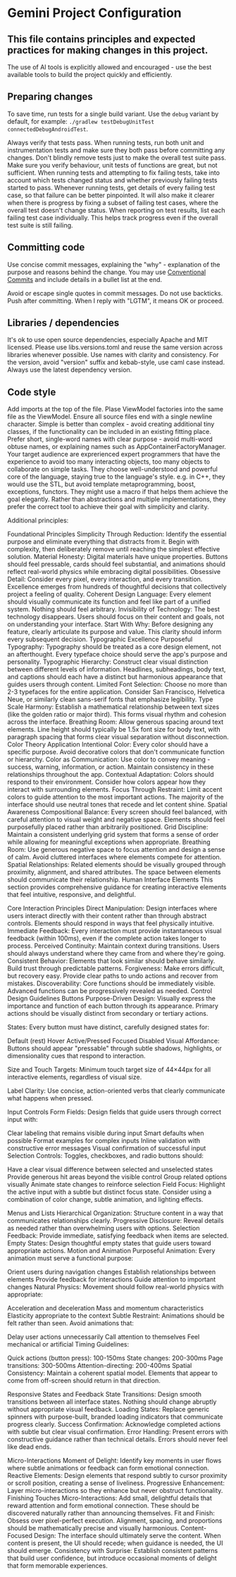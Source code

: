# Gemini Project Configuration

## This file contains principles and expected practices for making changes in this project.

The use of AI tools is explicitly allowed and encouraged - use the best available tools
to build the project quickly and efficiently.

## Preparing changes

To save time, run tests for a single build variant. Use the `debug` variant by default, for example:
`./gradlew testDebugUnitTest connectedDebugAndroidTest`.

Always verify that tests pass. When running tests, run both unit and instrumentation tests and
make sure they both pass before committing any changes.
Don't blindly remove tests just to make the overall test suite pass. Make sure you verify behaviour,
unit tests of functions are great, but not sufficient.
When running tests and attempting to fix failing tests, take into account which tests changed status
and whether previously failing tests started to pass. Whenever running tests, get details of every
failing test case, so that failure can be better pinpointed. It will also make it clearer when there
is progress by fixing a subset of failing test cases, where the overall test doesn't change status.
When reporting on test results, list each failing test case individually. This helps track progress
even if the overall test suite is still failing.

## Committing code

Use concise commit messages, explaining the "why" - explanation of the purpose and reasons behind
the
change. You may use [Conventional Commits](https://www.conventionalcommits.org/) and include
details in a bullet list at the end.

Avoid or escape single quotes in commit messages. Do not use backticks. Push after committing.
When I reply with "LGTM", it means OK or proceed.

## Libraries / dependencies

It's ok to use open source dependencies, especially Apache and MIT licensed. Please use
libs.versions.toml and reuse the same version across libraries whenever possible.
Use names with clarity and consistency. For the version, avoid "version" suffix and kebab-style,
use caml case instead. Always use the latest dependency version.

## Code style

Add imports at the top of the file.
Plase ViewModel factories into the same file as the ViewModel.
Ensure all source files end with a single newline character.
Simple is better than complex - avoid creating additional tiny classes, if the functionality can
be included in an existing fitting place.
Prefer short, single-word names with clear purpose - avoid multi-word obtuse names, or explaining
names such as AppContainerFactoryManager.
Your target audience are exprerienced expert programmers that have the experience to avoid too many
interacting objects, too many objects to collaborate on simple tasks. They choose well-understood
and powerful core of the language, staying true to the language's style. e.g. in C++, they would use
the STL, but avoid template metaprogramming, boost, exceptions, functors. They might use a macro
if that helps them achieve the goal elegantly. Rather than abstractions and multiple
implementations,
they prefer the correct tool to achieve their goal with simplicity and clarity.

Additional principles:

Foundational Principles
Simplicity Through Reduction: Identify the essential purpose and eliminate everything that distracts from it. Begin with complexity, then deliberately remove until reaching the simplest effective solution.
Material Honesty: Digital materials have unique properties. Buttons should feel pressable, cards should feel substantial, and animations should reflect real-world physics while embracing digital possibilities.
Obsessive Detail: Consider every pixel, every interaction, and every transition. Excellence emerges from hundreds of thoughtful decisions that collectively project a feeling of quality.
Coherent Design Language: Every element should visually communicate its function and feel like part of a unified system. Nothing should feel arbitrary.
Invisibility of Technology: The best technology disappears. Users should focus on their content and goals, not on understanding your interface.
Start With Why: Before designing any feature, clearly articulate its purpose and value. This clarity should inform every subsequent decision.
Typographic Excellence
Purposeful Typography: Typography should be treated as a core design element, not an afterthought. Every typeface choice should serve the app's purpose and personality.
Typographic Hierarchy: Construct clear visual distinction between different levels of information. Headlines, subheadings, body text, and captions should each have a distinct but harmonious appearance that guides users through content.
Limited Font Selection: Choose no more than 2-3 typefaces for the entire application. Consider San Francisco, Helvetica Neue, or similarly clean sans-serif fonts that emphasize legibility.
Type Scale Harmony: Establish a mathematical relationship between text sizes (like the golden ratio or major third). This forms visual rhythm and cohesion across the interface.
Breathing Room: Allow generous spacing around text elements. Line height should typically be 1.5x font size for body text, with paragraph spacing that forms clear visual separation without disconnection.
Color Theory Application
Intentional Color: Every color should have a specific purpose. Avoid decorative colors that don't communicate function or hierarchy.
Color as Communication: Use color to convey meaning - success, warning, information, or action. Maintain consistency in these relationships throughout the app.
Contextual Adaptation: Colors should respond to their environment. Consider how colors appear how they interact with surrounding elements.
Focus Through Restraint: Limit accent colors to guide attention to the most important actions. The majority of the interface should use neutral tones that recede and let content shine.
Spatial Awareness
Compositional Balance: Every screen should feel balanced, with careful attention to visual weight and negative space. Elements should feel purposefully placed rather than arbitrarily positioned.
Grid Discipline: Maintain a consistent underlying grid system that forms a sense of order while allowing for meaningful exceptions when appropriate.
Breathing Room: Use generous negative space to focus attention and design a sense of calm. Avoid cluttered interfaces where elements compete for attention.
Spatial Relationships: Related elements should be visually grouped through proximity, alignment, and shared attributes. The space between elements should communicate their relationship.
Human Interface Elements
This section provides comprehensive guidance for creating interactive elements that feel intuitive, responsive, and delightful.

Core Interaction Principles
Direct Manipulation: Design interfaces where users interact directly with their content rather than through abstract controls. Elements should respond in ways that feel physically intuitive.
Immediate Feedback: Every interaction must provide instantaneous visual feedback (within 100ms), even if the complete action takes longer to process.
Perceived Continuity: Maintain context during transitions. Users should always understand where they came from and where they're going.
Consistent Behavior: Elements that look similar should behave similarly. Build trust through predictable patterns.
Forgiveness: Make errors difficult, but recovery easy. Provide clear paths to undo actions and recover from mistakes.
Discoverability: Core functions should be immediately visible. Advanced functions can be progressively revealed as needed.
Control Design Guidelines
Buttons
Purpose-Driven Design: Visually express the importance and function of each button through its appearance. Primary actions should be visually distinct from secondary or tertiary actions.

States: Every button must have distinct, carefully designed states for:

Default (rest)
Hover
Active/Pressed
Focused
Disabled
Visual Affordance: Buttons should appear "pressable" through subtle shadows, highlights, or dimensionality cues that respond to interaction.

Size and Touch Targets: Minimum touch target size of 44×44px for all interactive elements, regardless of visual size.

Label Clarity: Use concise, action-oriented verbs that clearly communicate what happens when pressed.

Input Controls
Form Fields: Design fields that guide users through correct input with:

Clear labeling that remains visible during input
Smart defaults when possible
Format examples for complex inputs
Inline validation with constructive error messages
Visual confirmation of successful input
Selection Controls: Toggles, checkboxes, and radio buttons should:

Have a clear visual difference between selected and unselected states
Provide generous hit areas beyond the visible control
Group related options visually
Animate state changes to reinforce selection
Field Focus: Highlight the active input with a subtle but distinct focus state. Consider using a combination of color change, subtle animation, and lighting effects.

Menus and Lists
Hierarchical Organization: Structure content in a way that communicates relationships clearly.
Progressive Disclosure: Reveal details as needed rather than overwhelming users with options.
Selection Feedback: Provide immediate, satisfying feedback when items are selected.
Empty States: Design thoughtful empty states that guide users toward appropriate actions.
Motion and Animation
Purposeful Animation: Every animation must serve a functional purpose:

Orient users during navigation changes
Establish relationships between elements
Provide feedback for interactions
Guide attention to important changes
Natural Physics: Movement should follow real-world physics with appropriate:

Acceleration and deceleration
Mass and momentum characteristics
Elasticity appropriate to the context
Subtle Restraint: Animations should be felt rather than seen. Avoid animations that:

Delay user actions unnecessarily
Call attention to themselves
Feel mechanical or artificial
Timing Guidelines:

Quick actions (button press): 100-150ms
State changes: 200-300ms
Page transitions: 300-500ms
Attention-directing: 200-400ms
Spatial Consistency: Maintain a coherent spatial model. Elements that appear to come from off-screen should return in that direction.

Responsive States and Feedback
State Transitions: Design smooth transitions between all interface states. Nothing should change abruptly without appropriate visual feedback.
Loading States: Replace generic spinners with purpose-built, branded loading indicators that communicate progress clearly.
Success Confirmation: Acknowledge completed actions with subtle but clear visual confirmation.
Error Handling: Present errors with constructive guidance rather than technical details. Errors should never feel like dead ends.

Micro-Interactions
Moment of Delight: Identify key moments in user flows where subtle animations or feedback can form emotional connection.
Reactive Elements: Design elements that respond subtly to cursor proximity or scroll position, creating a sense of liveliness.
Progressive Enhancement: Layer micro-interactions so they enhance but never obstruct functionality.
Finishing Touches
Micro-Interactions: Add small, delightful details that reward attention and form emotional connection. These should be discovered naturally rather than announcing themselves.
Fit and Finish: Obsess over pixel-perfect execution. Alignment, spacing, and proportions should be mathematically precise and visually harmonious.
Content-Focused Design: The interface should ultimately serve the content. When content is present, the UI should recede; when guidance is needed, the UI should emerge.
Consistency with Surprise: Establish consistent patterns that build user confidence, but introduce occasional moments of delight that form memorable experiences.